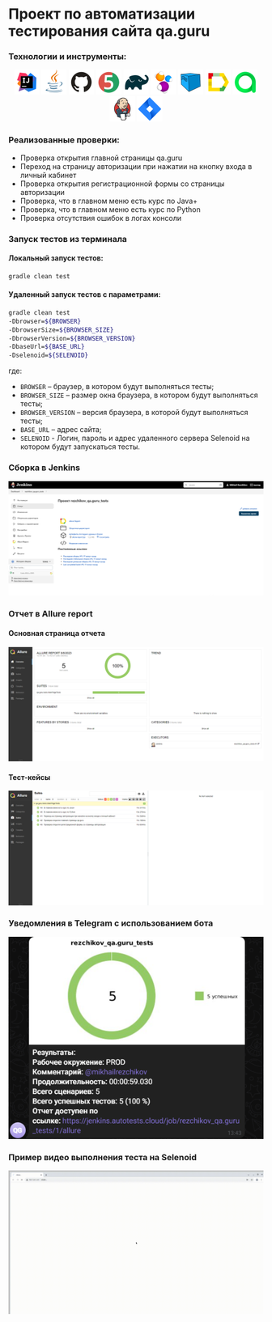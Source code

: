 # Проект по автоматизации тестирования сайта qa.guru

### Технологии и инструменты:
<p align="center">
<img src="images/logos/Intelij_IDEA.svg" width="50" height="50"  alt="IDEA"/>
<img src="images/logos/Java.svg" width="50" height="50"  alt="Java"/>
<img src="images/logos/Github.svg" width="50" height="50"  alt="Github"/>
<img src="images/logos/JUnit5.svg" width="50" height="50"  alt="JUnit 5"/>
<img src="images/logos/Gradle.svg" width="50" height="50"  alt="Gradle"/>
<img src="images/logos/Selenide.svg" width="50" height="50"  alt="Selenide"/>
<img src="images/logos/Selenoid.svg" width="50" height="50"  alt="Selenoid"/>
<img src="images/logos/Allure_Report.svg" width="50" height="50"  alt="Allure_Report"/>
<img src="images/logos/Allure_TO.svg" width="50" height="50"  alt="Allure_TO"/>
<img src="images/logos/Jenkins.svg" width="50" height="50"  alt="Jenkins"/>
<img src="images/logos/Jira.svg" width="50" height="50"  alt="Jira"/>
</p>

### Реализованные проверки:
* Проверка открытия главной страницы qa.guru
* Переход на страницу авторизации при нажатии на кнопку входа в личный кабинет
* Проверка открытия регистрационной формы со страницы авторизации
* Проверка, что в главном меню есть курс по Java+
* Проверка, что в главном меню есть курс по Python
* Проверка отсутствия ошибок в логах консоли

### Запуск тестов из терминала
#### Локальный запуск тестов:
```bash
gradle clean test
```

#### Удаленный запуск тестов с параметрами:

```bash
gradle clean test
-Dbrowser=${BROWSER}
-DbrowserSize=${BROWSER_SIZE}
-DbrowserVersion=${BROWSER_VERSION}
-DbaseUrl=${BASE_URL}
-Dselenoid=${SELENOID}
```
где: 

- <code>BROWSER</code> – браузер, в котором будут выполняться тесты;
- <code>BROWSER_SIZE</code> – размер окна браузера, в котором будут выполняться тесты;
- <code>BROWSER_VERSION</code> – версия браузера, в которой будут выполняться тесты;
- <code>BASE_URL</code> – адрес сайта;
- <code>SELENOID</code> - Логин, пароль и адрес удаленного сервера Selenoid на котором будут запускаться тесты.

### Сборка в Jenkins
<p align="center">
<img title="Jenkins Build" src="images/screens/Jenkins.png">
</p>

### Отчет в Allure report
#### Основная страница отчета
<p align="center">
<img title="Jenkins Build" src="images/screens/Allure-report.png">
</p>

#### Тест-кейсы
<p align="center">
<img title="Jenkins Build" src="images/screens/Allure-tests.png">
</p>

### Уведомления в Telegram с использованием бота
<p align="center">
<img title="Jenkins Build" src="images/screens/Telegram.png">
</p>

### Пример видео выполнения теста на Selenoid
<p align="center">
  <img title="Selenoid Video" src="images/screens/Video.gif">
</p>
